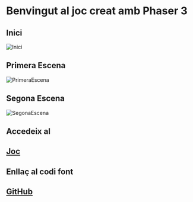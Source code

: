 # Benvingut al joc creat amb Phaser 3

## Inici

![Inici](https://gerardsubirats.github.io/images/inici.png)

## Primera Escena

![PrimeraEscena](https://gerardsubirats.github.io/images/primeraEscena.png)

## Segona Escena

![SegonaEscena](https://gerardsubirats.github.io/images/segonaEscena.png)

## Accedeix al 

## [Joc](https://gerardsubirats.github.io/joc.html)



## Enllaç al codi font 

## [GitHub](https://github.com/gerardsubirats/gerardsubirats.github.io)

